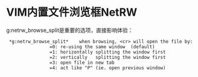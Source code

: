 # VIM内置文件浏览框NetRW

g:netrw_browse_split是重要的选项，直接影响体验：
```vim
 *g:netrw_browse_split*    when browsing, <cr> will open the file by:
                =0: re-using the same window  (default)
                =1: horizontally splitting the window first
                =2: vertically   splitting the window first
                =3: open file in new tab
                =4: act like "P" (ie. open previous window)
```